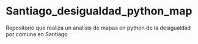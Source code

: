 # Santiago_desigualdad_python_map

Repositorio que realiza un analisis de mapas en python de la desigualdad por comuna en Santiago
